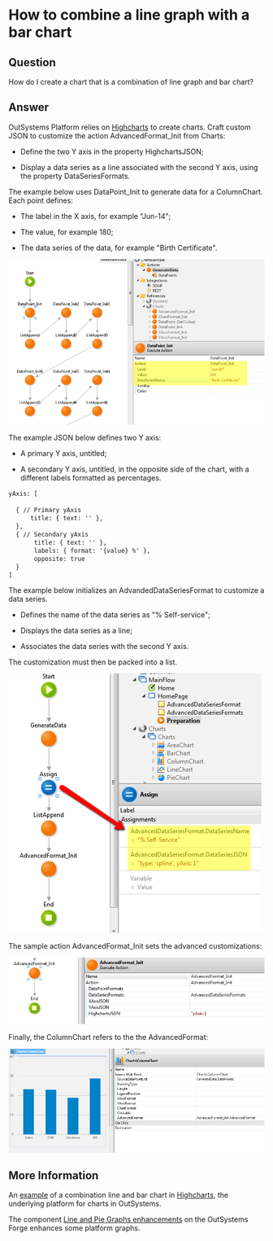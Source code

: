 # How to combine a line graph with a bar chart

## Question

How do I create a chart that is a combination of line graph and bar chart?

## Answer

OutSystems Platform relies on [Highcharts](http://www.highcharts.com/) to create charts. Craft custom JSON to customize the action AdvancedFormat_Init from Charts:

* Define the two Y axis in the property HighchartsJSON;

* Display a data series as a line associated with the second Y axis, using the property DataSeriesFormats.

The example below uses DataPoint_Init to generate data for a ColumnChart. Each point defines:

* The label in the X axis, for example "Jun-14";

* The value, for example 180;

* The data series of the data, for example "Birth Certificate".

![image alt text](images/How-to-combine-a-line-graph-with-a-bar-chart_0.png)

The example JSON below defines two Y axis:

* A primary Y axis, untitled;

* A secondary Y axis, untitled, in the opposite side of the chart, with a different labels formatted as percentages.

```    
yAxis: [

  { // Primary yAxis
      title: { text: '' },
  },
  { // Secondary yAxis
       title: { text: '' },
       labels: { format: '{value} %' },
       opposite: true
  }
]
```

The example below initializes an AdvandedDataSeriesFormat to customize a data series.

* Defines the name of the data series as "% Self-service";

* Displays the data series as a line;

* Associates the data series with the second Y axis.

The customization must then be packed into a list.

![image alt text](images/How-to-combine-a-line-graph-with-a-bar-chart_1.png)

The sample action AdvancedFormat_Init sets the advanced customizations:

![image alt text](images/How-to-combine-a-line-graph-with-a-bar-chart_2.png)

Finally, the ColumnChart refers to the the AdvancedFormat:

![image alt text](images/How-to-combine-a-line-graph-with-a-bar-chart_3.png)

## More Information

An [example](http://www.highcharts.com/demo/combo-dual-axes) of a combination line and bar chart in [Highcharts](http://www.highcharts.com/), the underlying platform for charts in OutSystems.

The component [Line and Pie Graphs enhancements](http://www.outsystems.com/forge/component/478/Line+and+Pie+Graphs+enhancements/) on the OutSystems Forge enhances some platform graphs.


